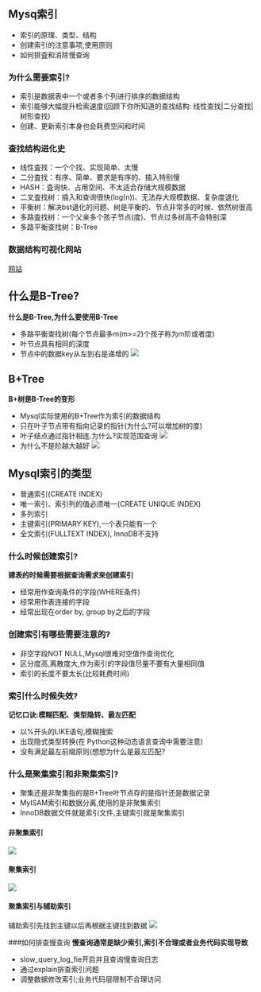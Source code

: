 ## Mysq索引
- 索引的原理、类型、结构
- 创建索引的注意事项,使用原则
- 如何排査和消除慢查询

### 为什么需要索引?
- 索引是数据表中一个或者多个列进行排序的数据结构
- 索引能够大幅提升检索速度(回顾下你所知道的查找结构: 线性查找|二分查找|树形查找)
- 创建、更新索引本身也会耗费空间和时间

### 查找结构进化史
- 线性査找：一个个找、实现简单、太慢
- 二分査找：有序、简单、要求是有序的、插入特别慢 
- HASH：査询快、占用空间、不太适合存储大规模数据
- 二叉査找树：插入和查询很快(log(n))、无法存大规模数据、复杂度退化
- 平衡树：解决bst退化的问题、树是平衡的、节点非常多的时候、依然树很高
- 多路査找树：一个父亲多个孩子节点(度)、节点过多树高不会特别深
- 多路平衡查找树：B-Tree

### 数据结构可视化网站
[网站](https://www.cs.usfca.edu/~galles/visualization/Algorithms.html)

## 什么是B-Tree?
**什么是B-Tree,为什么要使用B-Tree**
- 多路平衡查找树(每个节点最多m(m>=2)个孩子称为m阶或者度)
- 叶节点具有相同的深度
- 节点中的数据key从左到右是递增的
![](http://qiniu.rearib.top/20191909/1750-2.png)

## B+Tree 
**B+树是B-Tree的变形**
- Mysql实际使用的B+Tree作为索引的数据结构
- 只在叶子节点带有指向记录的指针(为什么?可以增加树的度)
- 叶子结点通过指针相连.为什么?实现范围查询
![](http://qiniu.rearib.top/20191909/1755-3.png)
- 为什么不是阶越大越好
![](http://qiniu.rearib.top/20191909/1755-v.png)

## Mysql索引的类型 
- 普通索引(CREATE INDEX)
- 唯一索引、索引列的值必须唯一(CREATE UNIQUE INDEX)
- 多列索引
- 主键索引(PRIMARY KEY),一个表只能有一个
- 全文索引(FULLTEXT INDEX), InnoDB不支持

### 什么时候创建索引?
**建表的时候需要根据查询需求来创建索引**
- 经常用作查询条件的字段(WHERE条件)
- 经常用作表连接的字段
- 经常出现在order by, group by之后的字段

### 创建索引有哪些需要注意的?
- 非空字段NOT NULL,Mysql很难对空值作查询优化
- 区分度高,离散度大,作为索引的字段值尽量不要有大量相同值
- 索引的长度不要太长(比较耗费时间)

### 索引什么时候失效?
**记忆口诀:模糊匹配、类型隐转、最左匹配**
- 以%开头的LIKE语句,模糊搜索
- 出现隐式类型转换(在 Python这种动态语言查询中需要注意)
- 没有满足最左前缀原则(想想为什么是最左匹配?

### 什么是聚集索引和非聚集索引?
- 聚集还是非聚集指的是B+Tree叶节点存的是指针还是数据记录
- MyISAM索引和数据分离,使用的是非聚集索引
- InnoDB数据文件就是索引文件,主键索引就是聚集索引

#### 非聚集索引
![](http://qiniu.rearib.top/20191909/1810-c.png)

#### 聚集索引
![](http://qiniu.rearib.top/20191909/1811-C.png)

#### 聚集索引与辅助索引
辅助索引先找到主键以后再根据主键找到数据
![](http://qiniu.rearib.top/20191909/1814-6.png)

###如何排查慢查询
**慢查询通常是缺少索引,索引不合理或者业务代码实现导致**
- slow_query_log_fie开启并且查询慢查询日志
- 通过explain排查索引问题
- 调整数据修改索引;业务代码层限制不合理访问


